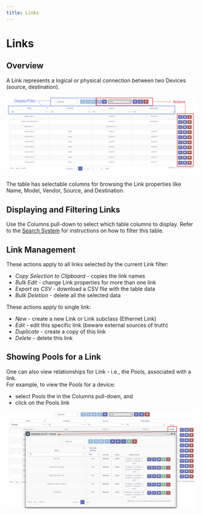 ```yaml
---
title: Links
---
```


# Links

## Overview 

A Link represents a logical or physical connection between two Devices (source, 
destination).

![Links Table](../_static/inventory/links/links_table_1.png)

The table has selectable columns for browsing the Link properties like Name, Model, 
Vendor, Source, and Destination.

## Displaying and Filtering Links

Use the Columns pull-down to select which table columns to display.
Refer to the [Search System](../../advanced/search_system/) for instructions on 
how to filter this table.

## Link Management

These actions apply to all links selected by the current Link filter: 

- *Copy Selection to Clipboard* - copies the link names 
- *Bulk Edit* - change Link properties for more than one link 
- *Export as CSV* - download a CSV file with the table data   
- *Bulk Deletion* - delete all the selected data

These actions apply to single link: 

- *New* - create a new Link or Link subclass (Ethernet Link) 
- *Edit* - edit this specific link (beware external sources of truth) 
- *Duplicate* - create a copy of this link
- *Delete* - delete this link

## Showing Pools for a Link

One can also view relationships for Link - i.e., the Pools, associated with a link.  
For example, to view the Pools for a device:

- select Pools the in the Columns pull-down, and  
- click on the Pools link

![Pools for a Device](../_static/inventory/links/links_table_with_pools.png)



